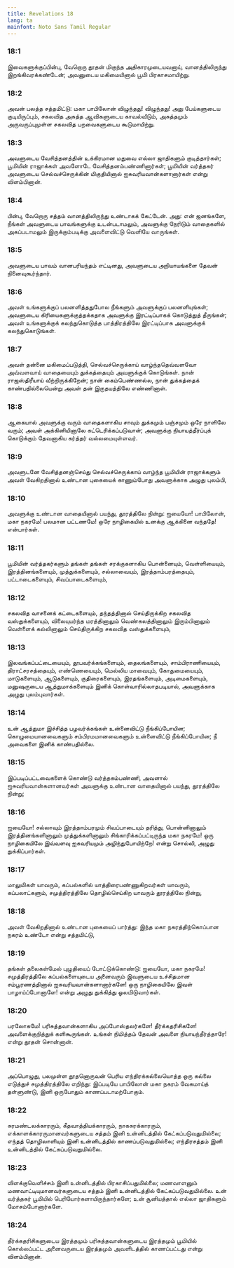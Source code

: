 ```yaml
---
title: Revelations 18
lang: ta
mainfont: Noto Sans Tamil Regular
---
```


###  18:1

இவைகளுக்குப்பின்பு, வேறொரு தூதன் மிகுந்த அதிகாரமுடையவனாய், வானத்திலிருந்து இறங்கிவரக்கண்டேன்; அவனுடைய மகிமையினால் பூமி பிரகாசமாயிற்று.

###  18:2

அவன் பலத்த சத்தமிட்டு: மகா பாபிலோன் விழுந்தது! விழுந்தது! அது பேய்களுடைய குடியிருப்பும், சகலவித அசுத்த ஆவிகளுடைய காவல்வீடும், அசுத்தமும் அருவருப்புமுள்ள சகலவித பறவைகளுடைய கூடுமாயிற்று.

###  18:3

அவளுடைய வேசித்தனத்தின் உக்கிரமான மதுவை எல்லா ஜாதிகளும் குடித்தார்கள்; பூமியின் ராஜாக்கள் அவளோடே வேசித்தனம்பண்ணினார்கள்; பூமியின் வர்த்தகர் அவளுடைய செல்வச்செருக்கின் மிகுதியினால் ஐசுவரியவான்களானார்கள் என்று விளம்பினான்.

###  18:4

பின்பு, வேறொரு சத்தம் வானத்திலிருந்து உண்டாகக் கேட்டேன். அது: என் ஜனங்களே, நீங்கள் அவளுடைய பாவங்களுக்கு உடன்படாமலும், அவளுக்கு நேரிடும் வாதைகளில் அகப்படாமலும் இருக்கும்படிக்கு அவளைவிட்டு வெளியே வாருங்கள்.

###  18:5

அவளுடைய பாவம் வானபரியந்தம் எட்டினது, அவளுடைய அநியாயங்களை தேவன் நினைவுகூர்ந்தார்.

###  18:6

அவள் உங்களுக்குப் பலனளித்ததுபோல நீங்களும் அவளுக்குப் பலனளியுங்கள்; அவளுடைய கிரியைகளுக்குத்தக்கதாக அவளுக்கு இரட்டிப்பாகக் கொடுத்துத் தீருங்கள்; அவள் உங்களுக்குக் கலந்துகொடுத்த பாத்திரத்திலே இரட்டிப்பாக அவளுக்குக் கலந்துகொடுங்கள்.

###  18:7

அவள் தன்னை மகிமைப்படுத்தி, செல்வச்செருக்காய் வாழ்ந்ததெவ்வளவோ அவ்வளவாய் வாதையையும் துக்கத்தையும் அவளுக்குக் கொடுங்கள். நான் ராஜஸ்திரீயாய் வீற்றிருக்கிறேன்; நான் கைம்பெண்ணல்ல, நான் துக்கத்தைக் காண்பதில்லையென்று அவள் தன் இருதயத்திலே எண்ணினாள்.

###  18:8

ஆகையால் அவளுக்கு வரும் வாதைகளாகிய சாவும் துக்கமும் பஞ்சமும் ஒரே நாளிலே வரும்; அவள் அக்கினியினாலே சுட்டெரிக்கப்படுவாள்; அவளுக்கு நியாயத்தீர்ப்புக் கொடுக்கும் தேவனாகிய கர்த்தர் வல்லமையுள்ளவர்.

###  18:9

அவளுடனே வேசித்தனஞ்செய்து செல்வச்செருக்காய் வாழ்ந்த பூமியின் ராஜாக்களும் அவள் வேகிறதினால் உண்டான புகையைக் காணும்போது அவளுக்காக அழுது புலம்பி,

###  18:10

அவளுக்கு உண்டான வாதையினால் பயந்து, தூரத்திலே நின்று: ஐயையோ! பாபிலோன், மகா நகரமே! பலமான பட்டணமே! ஒரே நாழிகையில் உனக்கு ஆக்கினை வந்ததே! என்பார்கள்.

###  18:11

பூமியின் வர்த்தகர்களும் தங்கள் தங்கள் சரக்குகளாகிய பொன்னையும், வெள்ளியையும், இரத்தினங்களையும், முத்துக்களையும், சல்லாவையும், இரத்தாம்பரத்தையும், பட்டாடைகளையும், சிவப்பாடைகளையும்,

###  18:12

சகலவித வாசனைக் கட்டைகளையும், தந்தத்தினால் செய்திருக்கிற சகலவித வஸ்துக்களையும், விலையுயர்ந்த மரத்தினாலும் வெண்கலத்தினாலும் இரும்பினாலும் வெள்ளைக் கல்லினாலும் செய்திருக்கிற சகலவித வஸ்துக்களையும்,

###  18:13

இலவங்கப்பட்டையையும், தூபவர்க்கங்களையும், தைலங்களையும், சாம்பிராணியையும், திராட்சரசத்தையும், எண்ணெயையும், மெல்லிய மாவையும், கோதுமையையும், மாடுகளையும், ஆடுகளையும், குதிரைகளையும், இரதங்களையும், அடிமைகளையும், மனுஷருடைய ஆத்துமாக்களையும் இனிக் கொள்வாரில்லாதபடியால், அவளுக்காக அழுது புலம்புவார்கள்.

###  18:14

உன் ஆத்துமா இச்சித்த பழவர்க்கங்கள் உன்னைவிட்டு நீங்கிப்போயின; கொழுமையானவைகளும் சம்பிரமமானவைகளும் உன்னைவிட்டு நீங்கிப்போயின; நீ அவைகளை இனிக் காண்பதில்லை.

###  18:15

இப்படிப்பட்டவைகளைக் கொண்டு வர்த்தகம்பண்ணி, அவளால் ஐசுவரியவான்களானவர்கள் அவளுக்கு உண்டான வாதையினால் பயந்து, தூரத்திலே நின்று;

###  18:16

ஐயையோ! சல்லாவும் இரத்தாம்பரமும் சிவப்பாடையும் தரித்து, பொன்னினாலும் இரத்தினங்களினாலும் முத்துக்களினாலும் சிங்காரிக்கப்பட்டிருந்த மகா நகரமே! ஒரு நாழிகையிலே இவ்வளவு ஐசுவரியமும் அழிந்துபோயிற்றே! என்று சொல்லி, அழுது துக்கிப்பார்கள்.

###  18:17

மாலுமிகள் யாவரும், கப்பல்களில் யாத்திரைபண்ணுகிறவர்கள் யாவரும், கப்பலாட்களும், சமுத்திரத்திலே தொழில்செய்கிற யாவரும் தூரத்திலே நின்று,

###  18:18

அவள் வேகிறதினால் உண்டான புகையைப் பார்த்து: இந்த மகா நகரத்திற்கொப்பான நகரம் உண்டோ என்று சத்தமிட்டு,

###  18:19

தங்கள் தலைகள்மேல் புழுதியைப் போட்டுக்கொண்டு: ஐயையோ, மகா நகரமே! சமுத்திரத்திலே கப்பல்களையுடைய அனைவரும் இவளுடைய உச்சிதமான சம்பூரணத்தினால் ஐசுவரியவான்களானார்களே! ஒரு நாழிகையிலே இவள் பாழாய்ப்போனாளே! என்று அழுது துக்கித்து ஓலமிடுவார்கள்.

###  18:20

பரலோகமே! பரிசுத்தவான்களாகிய அப்போஸ்தலர்களே! தீர்க்கதரிசிகளே! அவளைக்குறித்துக் களிகூருங்கள். உங்கள் நிமித்தம் தேவன் அவளை நியாயந்தீர்த்தாரே! என்று தூதன் சொன்னான்.

###  18:21

அப்பொழுது, பலமுள்ள தூதனொருவன் பெரிய எந்திரக்கல்லையொத்த ஒரு கல்லை எடுத்துச் சமுத்திரத்திலே எறிந்து: இப்படியே பாபிலோன் மகா நகரம் வேகமாய்த் தள்ளுண்டு, இனி ஒருபோதும் காணப்படாமற்போகும்.

###  18:22

சுரமண்டலக்காரரும், கீதவாத்தியக்காரரும், நாகசுரக்காரரும், எக்காளக்காரருமானவர்களுடைய சத்தம் இனி உன்னிடத்தில் கேட்கப்படுவதுமில்லை; எந்தத் தொழிலாளியும் இனி உன்னிடத்தில் காணப்படுவதுமில்லை; எந்திரசத்தம் இனி உன்னிடத்தில் கேட்கப்படுவதுமில்லை.

###  18:23

விளக்குவெளிச்சம் இனி உன்னிடத்தில் பிரகாசிப்பதுமில்லை; மணவாளனும் மணவாட்டியுமானவர்களுடைய சத்தம் இனி உன்னிடத்தில் கேட்கப்படுவதுமில்லை. உன் வர்த்தகர் பூமியில் பெரியோர்களாயிருந்தார்களே; உன் சூனியத்தால் எல்லா ஜாதிகளும் மோசம்போனார்களே.

###  18:24

தீர்க்கதரிசிகளுடைய இரத்தமும் பரிசுத்தவான்களுடைய இரத்தமும் பூமியில் கொல்லப்பட்ட அனைவருடைய இரத்தமும் அவளிடத்தில் காணப்பட்டது என்று விளம்பினான்.

